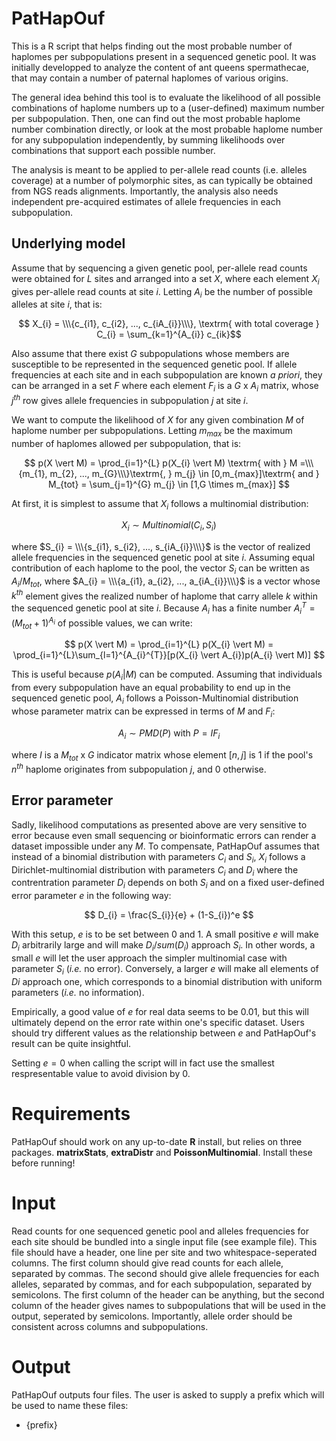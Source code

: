 # PatHapOuf

This is a R script that helps finding out the most probable number of haplomes per subpopulations present in a sequenced genetic pool. It was initially developped to analyze the content of ant queens spermathecae, that may contain a number of paternal haplomes of various origins. 

The general idea behind this tool is to evaluate the likelihood of all possible combinations of haplome numbers up to a (user-defined) maximum number per subpopulation. Then, one can find out the most probable haplome number combination directly, or look at the most probable haplome number for any subpopulation independently, by summing likelihoods over combinations that support each possible number.

The analysis is meant to be applied to per-allele read counts (i.e. alleles coverage) at a number of polymorphic sites, as can typically be obtained from NGS reads alignments. Importantly, the analysis also needs independent pre-acquired estimates of allele frequencies in each subpopulation.

## Underlying model

Assume that by sequencing a given genetic pool, per-allele read counts were obtained for $L$ sites and arranged into a set $X$, where each element $X_{i}$ gives per-allele read counts at site $i$. Letting $A_{i}$ be the number of possible alleles at site $i$, that is: 

$$ X_{i} = \\\{c_{i1}, c_{i2}, ..., c_{iA_{i}}\\\}, \textrm{ with total coverage } C_{i} = \sum_{k=1}^{A_{i}} c_{ik}$$

Also assume that there exist $G$ subpopulations whose members are susceptible to be represented in the sequenced genetic pool. If allele frequencies at each site and in each subpopulation are known *a priori*, they can be arranged in a set $F$ where each element $F_{i}$ is a $G$ x $A_{i}$ matrix, whose $j^{th}$ row gives allele frequencies in subpopulation $j$ at site $i$.

We want to compute the likelihood of $X$ for any given combination $M$ of haplome number per subpopulations. Letting $m_{max}$ be the maximum number of haplomes allowed per subpopulation, that is:

$$ p(X \vert M) = \prod_{i=1}^{L} p(X_{i} \vert M) \textrm{  with  } M =\\\{m_{1}, m_{2}, ..., m_{G}\\\}\textrm{, } m_{j} \in [0,m_{max}]\textrm{ and } M_{tot} = \sum_{j=1}^{G} m_{j} \in [1,G \times m_{max}] $$

At first, it is simplest to assume that $X_{i}$ follows a multinomial distribution:

$$ X_{i} \sim Multinomial(C_{i}, S_{i})$$

where $S_{i} = \\\{s_{i1}, s_{i2}, ..., s_{iA_{i}}\\\}$ is the vector of realized allele frequencies in the sequenced genetic pool at site $i$. Assuming equal contribution of each haplome to the pool, the vector $S_{i}$ can be written as $A_{i}/M_{tot}$, where $A_{i} = \\\{a_{i1}, a_{i2}, ..., a_{iA_{i}}\\\}$ is a vector whose $k^{th}$ element gives the realized number of haplome that carry allele $k$ within the sequenced genetic pool at site $i$. Because $A_{i}$ has a finite number $A_{i}^{T} = (M_{tot}+1)^{A_{i}}$ of possible values, we can write:

$$ p(X \vert M) = \prod_{i=1}^{L} p(X_{i} \vert M) = \prod_{i=1}^{L}\sum_{l=1}^{A_{i}^{T}}[p(X_{i} \vert A_{i})p(A_{i} \vert M)] $$ 

This is useful because $p(A_{i} \vert M)$ can be computed. Assuming that individuals from every subpopulation have an equal probability to end up in the sequenced genetic pool, $A_{i}$ follows a Poisson-Multinomial distribution whose parameter matrix can be expressed in terms of $M$ and $F_{i}$:

$$ A_{i} \sim PMD(P) \textrm{ with } P=IF_{i} $$

where $I$ is a $M_{tot}$ x $G$ indicator matrix whose element $[n,j]$ is $1$ if the pool's $n^{th}$ haplome originates from subpopulation $j$, and $0$ otherwise.

## Error parameter

Sadly, likelihood computations as presented above are very sensitive to error because even small sequencing or bioinformatic errors can render a dataset impossible under any $M$. To compensate, PatHapOuf assumes that instead of a binomial distribution with parameters $C_{i}$ and $S_{i}$, $X_{i}$ follows a Dirichlet-multinomial distribution with parameters $C_{i}$ and $D_{i}$ where the contrentration parameter $D_{i}$ depends on both $S_{i}$ and on a fixed user-defined error parameter $e$ in the following way:

$$ D_{i} = \frac{S_{i}}{e} + (1-S_{i})^e $$
 
With this setup, $e$ is to be set between 0 and 1. A small positive $e$ will make $D_{i}$ arbitrarily large and will make $D_{i}/sum(D_{i})$ approach $S_{i}$. In other words, a small $e$ will let the user approach the simpler multinomial case with parameter $S_{i}$ (*i.e.* no error). Conversely, a larger $e$ will make all elements of $D{i}$ approach one, which corresponds to a binomial distribution with uniform parameters (*i.e.* no information). 

Empirically, a good value of $e$ for real data seems to be 0.01, but this will ultimately depend on the error rate within one's specific dataset. Users should try different values as the relationship between $e$ and PatHapOuf's result can be quite insightful.

Setting $e=0$ when calling the script will in fact use the smallest respresentable value to avoid division by 0.

# Requirements

PatHapOuf should work on any up-to-date **R** install, but relies on three packages. **matrixStats**, **extraDistr** and **PoissonMultinomial**. Install these before running!

# Input

Read counts for one sequenced genetic pool and alleles frequencies for each site should be bundled into a single input file (see example file). This file should have a header, one line per site and two whitespace-seperated columns. The first column should give read counts for each allele, separated by commas. The second should give allele frequencies for each alleles, separated by commas, and for each subpopulation, separated by semicolons. The first column of the header can be anything, but the second column of the header gives names to subpopulations that will be used in the output, seperated by semicolons. Importantly, allele order should be consistent across columns and subpopulations. 

# Output

PatHapOuf outputs four files. The user is asked to supply a prefix which will be used to name these files:

* {prefix}
